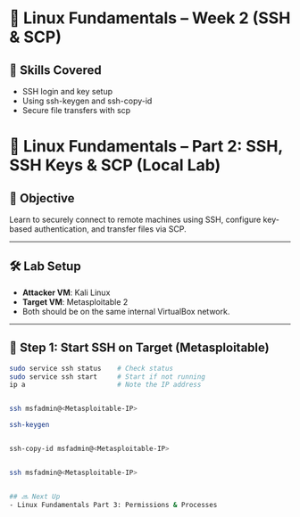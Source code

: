 # 🔐 Linux Fundamentals – Week 2 (SSH & SCP)

## 🔧 Skills Covered
- SSH login and key setup
- Using ssh-keygen and ssh-copy-id
- Secure file transfers with scp


# 🧱 Linux Fundamentals – Part 2: SSH, SSH Keys & SCP (Local Lab)

## 🎯 Objective
Learn to securely connect to remote machines using SSH, configure key-based authentication, and transfer files via SCP.

---

## 🛠️ Lab Setup
- **Attacker VM**: Kali Linux  
- **Target VM**: Metasploitable 2  
- Both should be on the same internal VirtualBox network.

---

## 🔹 Step 1: Start SSH on Target (Metasploitable)

```bash
sudo service ssh status    # Check status
sudo service ssh start     # Start if not running
ip a                       # Note the IP address


ssh msfadmin@<Metasploitable-IP>

ssh-keygen


ssh-copy-id msfadmin@<Metasploitable-IP>


ssh msfadmin@<Metasploitable-IP>


## 🔜 Next Up
- Linux Fundamentals Part 3: Permissions & Processes
